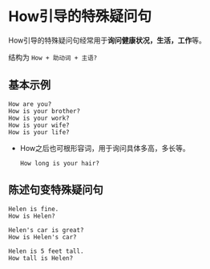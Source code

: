 # How引导的特殊疑问句
How引导的特殊疑问句经常用于**询问健康状况，生活，工作**等。

结构为
`How + 助动词 + 主语?`

## 基本示例
```
How are you?
How is your brother?
How is your work?
How is your wife?
How is your life?
```

* How之后也可根形容词，用于询问具体多高，多长等。
  ```
  How long is your hair?
  ```

## 陈述句变特殊疑问句
```
Helen is fine.
How is Helen?

Helen's car is great?
How is Helen's car?

Helen is 5 feet tall.
How tall is Helen?
```
